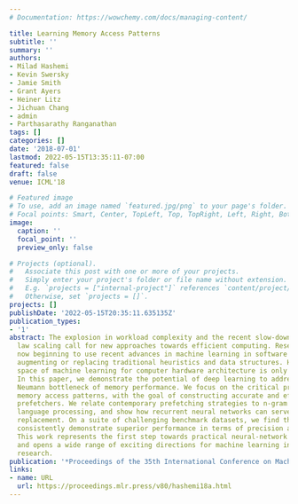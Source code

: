 ```yaml
---
# Documentation: https://wowchemy.com/docs/managing-content/

title: Learning Memory Access Patterns
subtitle: ''
summary: ''
authors:
- Milad Hashemi
- Kevin Swersky
- Jamie Smith
- Grant Ayers
- Heiner Litz
- Jichuan Chang
- admin
- Parthasarathy Ranganathan
tags: []
categories: []
date: '2018-07-01'
lastmod: 2022-05-15T13:35:11-07:00
featured: false
draft: false
venue: ICML'18

# Featured image
# To use, add an image named `featured.jpg/png` to your page's folder.
# Focal points: Smart, Center, TopLeft, Top, TopRight, Left, Right, BottomLeft, Bottom, BottomRight.
image:
  caption: ''
  focal_point: ''
  preview_only: false

# Projects (optional).
#   Associate this post with one or more of your projects.
#   Simply enter your project's folder or file name without extension.
#   E.g. `projects = ["internal-project"]` references `content/project/deep-learning/index.md`.
#   Otherwise, set `projects = []`.
projects: []
publishDate: '2022-05-15T20:35:11.635135Z'
publication_types:
- '1'
abstract: The explosion in workload complexity and the recent slow-down in Moore’s
  law scaling call for new approaches towards efficient computing. Researchers are
  now beginning to use recent advances in machine learning in software optimizations;
  augmenting or replacing traditional heuristics and data structures. However, the
  space of machine learning for computer hardware architecture is only lightly explored.
  In this paper, we demonstrate the potential of deep learning to address the von
  Neumann bottleneck of memory performance. We focus on the critical problem of learning
  memory access patterns, with the goal of constructing accurate and efficient memory
  prefetchers. We relate contemporary prefetching strategies to n-gram models in natural
  language processing, and show how recurrent neural networks can serve as a drop-in
  replacement. On a suite of challenging benchmark datasets, we find that neural networks
  consistently demonstrate superior performance in terms of precision and recall.
  This work represents the first step towards practical neural-network based prefetching,
  and opens a wide range of exciting directions for machine learning in computer architecture
  research.
publication: '*Proceedings of the 35th International Conference on Machine Learning  (ICML)*'
links:
- name: URL
  url: https://proceedings.mlr.press/v80/hashemi18a.html
---
```

